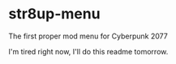 # str8up-menu
The first proper mod menu for Cyberpunk 2077

I'm tired right now, I'll do this readme tomorrow.
